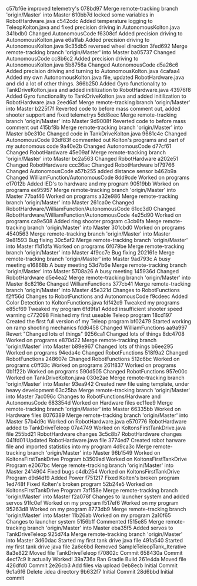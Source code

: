 c57bf6e improved telemetry's
078bd97 Merge remote-tracking branch 'origin/Master' into Master
610bb7d locked some variables in RobotHardware.java
c542cdc Added temperature logging to TeleopKolton.java and fixed precision driving in AutonomousKolton.java
341bdb0 Changed AutonomousCode
f6308cf Added precision driving to AutonomousKolton.java
e6a1fab Added precision driving to AutonomousKolton.java
9c35db5 reversed wheel direction
3fed692 Merge remote-tracking branch 'origin/Master' into Master
ba05737 Changed AutonomousCode
cc8b6c2 Added precision driving to AutonomousKolton.java
5b8756a Changed AutonomousCode
d5a26c6 Added precision driving and turning to AutonomousKolton.java
4cafaa4 Added my own AutonomousKolton.java file, updated RobotHardware.java and did a lot of other things.
366b250 Added Gyro functionality to TankDriveKolton.java and added initilization to RobotHardware.java
43976f8 Added Gyro functionality to TankDriveKolton.java and added initilization to RobotHardware.java
2eed6af Merge remote-tracking branch 'origin/Master' into Master
b225f7f Reverted code to before mass comment out, added shooter support and fixed telemetrys
5dd8eec Merge remote-tracking branch 'origin/Master' into Master
9d9008f Reverted code to before mass comment out
415bf8b Merge remote-tracking branch 'origin/Master' into Master
b0e310c Changed code in TankDriveKolton.java
9661c4e Changed AutonomousCode
93df83f commented out Kolton's programs and part of my autonomous code
9a40e2b Changed AutonomousCode
d77cf61 Changed RobotHardware
45e09af Merge remote-tracking branch 'origin/Master' into Master
bc2a563 Changed RobotHardware
a202e51 Changed RobotHardware
ccc36ac Changed RobotHardware
bf79766 Changed AutonomousCode
a57b255 added distance sensor
b462b9a Changed WilliamFunction/AutonomousCode
8dd9cde Worked on programs
e17012b Added lED's to hardware and my program
90519bb Worked on programs
ee95957 Merge remote-tracking branch 'origin/Master' into Master
77baf46 Worked on programs
a32e986 Merge remote-tracking branch 'origin/Master' into Master
261ca0e Changed RobotHardware/WilliamFunction/AutonomousCode
61cc3d0 Changed RobotHardware/WilliamFunction/AutonomousCode
4e25d90 Worked on programs
ca9e508 Added ring shooter program
c3cb6fa Merge remote-tracking branch 'origin/Master' into Master
301cbd0 Worked on programs
4540563 Merge remote-tracking branch 'origin/Master' into Master
9e81593 Bug fixing
30c5af2 Merge remote-tracking branch 'origin/Master' into Master
f1d1dfa Worked on programs
6f079be Merge remote-tracking branch 'origin/Master' into Master
4f9cc7e Bug fixing
202161e Merge remote-tracking branch 'origin/Master' into Master
9ad793c A busy meeting
e16868b A busy meeting
53d7b6e Merge remote-tracking branch 'origin/Master' into Master
5708a26 A busy meeting
145936d Changed RobotHardware
d5e4ea2 Merge remote-tracking branch 'origin/Master' into Master
8c8216e Changed WilliamFunctions
377cb41 Merge remote-tracking branch 'origin/Master' into Master
45e321d Changes to RobotFunctions
f2ff56d Changes to RobotFunctions and AutonomousCode
f9cdeec Added Color Detection to KoltonFunctions.java
fdf42c9 Tweaked my programs
e85cf69 Tweaked my program
6fd9fa1 Added insufficient shooter speed warning
c772098 Finished my first useable Teleop program
18cd197 Created the first full version of my Teleop program
bf02479 Started working on ramp shooting mechanics
fdd6458 Changed WilliamFunctions
aa9a997 Revert "Changed lots of things"
9256ca1 Changed lots of things
8dc4708 Worked on programs
e870d22 Merge remote-tracking branch 'origin/Master' into Master
b89e967 Changed lots of things
b6ee295 Worked on programs
94eda4c Changed RobotFunctions
518f9a2 Changed RobotFunctions
248607e Changed RobotFunctions
512c6bc Worked on programs
c0ff33c Worked on programs
261f837 Worked on programs
0b1f22b Worked on programs
590d505 Changed RobotFunctions
957e00c Worked on TankDriveKolton.java
030e2ae Merge remote-tracking branch 'origin/Master' into Master
93ea942 Created new file using template, under heavy development
63c25ba Merge remote-tracking branch 'origin/Master' into Master
7ac096c Changes to RobotFunctions/Hardware and AutonomusCode
683354d Worked on Hardware files
ec11ee9 Merge remote-tracking branch 'origin/Master' into Master
66335bb Worked on Hardware files
8076389 Merge remote-tracking branch 'origin/Master' into Master
57b4d9c Worked on RobotHardware.java
e570776 RobotHardware added to TankDriveTeleop
07a4749 Worked on KoltonsFirstTankDrive.java file
255bd21 RobotHardware changes
3c5c8b7 RobotHardware changes
041fd01 Updated RobotHardware.java file
3774ed7 Created robot harware file and imported statistics into my program
4d9ca3c Merge remote-tracking branch 'origin/Master' into Master
96b1549 Worked on KoltonsFirstTankDrive Program
b3509ad Worked on KoltonsFirstTankDrive Program
e2067bc Merge remote-tracking branch 'origin/Master' into Master
2414904 Fixed bugs
c4db254 Worked on KoltonsFirstTankDrive Program
d9d4d19 Added Power
f751217 Fixed Kolten's broken program
1ed748f Fixed Kolten's broken program
52b24e5 Worked on KoltonsFirstTankDrive Program
7af158e Merge remote-tracking branch 'origin/Master' into Master
f2a076f Changes to launcher system and added servos
91fc0ef Worked on my program
f517ef6 Worked on my program
95263d8 Worked on my program
8773db9 Merge remote-tracking branch 'origin/Master' into Master
11b26ab Worked on my program
2a10f65 Changes to launcher system
5156bff Commented
f515e85 Merge remote-tracking branch 'origin/Master' into Master
eba35f5 Added servos to TankDriveTeleop
925d74a Merge remote-tracking branch 'origin/Master' into Master
3d60dac Started my first tank drive java file
491a540 Started my first tank drive java file
2a6c6bd Removed SampleTeleopTank_Iterative
8a3e822 Moved file TankDriveTeleop
f70802c Commit
658430a Commit
4ecf7c9 It actually Worked!
39a736a Ran Gradle Build
261e4da Moved file
426dfd0 Commit
2e26cb3 Add files via upload
0eb8ecb Initial Commit
9c1a6f6 Delete .idea directory
9b632f7 Initial Commit
28d6bbd Initial commit
